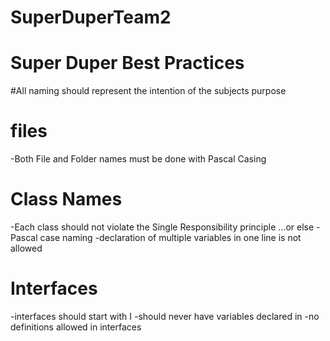 # SuperDuperTeam2

# Super Duper Best Practices

#All naming should represent the intention of the subjects purpose

# files
-Both File and Folder names must be done with Pascal Casing

# Class Names
-Each class should not violate the Single Responsibility principle ...or else
-Pascal case naming
-declaration of multiple variables in one line is not allowed

# Interfaces
-interfaces should start with I
-should never have variables declared in 
-no definitions allowed in interfaces


